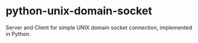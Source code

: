 # python-unix-domain-socket
Server and Client for simple UNIX domain socket connection, implemented in Python.
